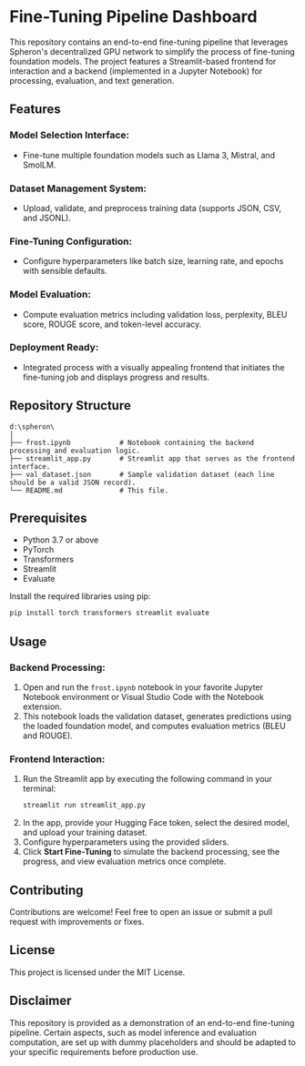 # Fine-Tuning Pipeline Dashboard

This repository contains an end-to-end fine-tuning pipeline that leverages Spheron's decentralized GPU network to simplify the process of fine-tuning foundation models. The project features a Streamlit-based frontend for interaction and a backend (implemented in a Jupyter Notebook) for processing, evaluation, and text generation.

## Features

### Model Selection Interface:
- Fine-tune multiple foundation models such as Llama 3, Mistral, and SmolLM.

### Dataset Management System:
- Upload, validate, and preprocess training data (supports JSON, CSV, and JSONL).

### Fine-Tuning Configuration:
- Configure hyperparameters like batch size, learning rate, and epochs with sensible defaults.

### Model Evaluation:
- Compute evaluation metrics including validation loss, perplexity, BLEU score, ROUGE score, and token-level accuracy.

### Deployment Ready:
- Integrated process with a visually appealing frontend that initiates the fine-tuning job and displays progress and results.

## Repository Structure
```
d:\spheron\
│
├── frost.ipynb            # Notebook containing the backend processing and evaluation logic.
├── streamlit_app.py       # Streamlit app that serves as the frontend interface.
├── val_dataset.json       # Sample validation dataset (each line should be a valid JSON record).
└── README.md              # This file.
```

## Prerequisites
- Python 3.7 or above
- PyTorch
- Transformers
- Streamlit
- Evaluate

Install the required libraries using pip:
```sh
pip install torch transformers streamlit evaluate
```

## Usage

### Backend Processing:
1. Open and run the `frost.ipynb` notebook in your favorite Jupyter Notebook environment or Visual Studio Code with the Notebook extension.
2. This notebook loads the validation dataset, generates predictions using the loaded foundation model, and computes evaluation metrics (BLEU and ROUGE).

### Frontend Interaction:
1. Run the Streamlit app by executing the following command in your terminal:
   ```sh
   streamlit run streamlit_app.py
   ```
2. In the app, provide your Hugging Face token, select the desired model, and upload your training dataset.
3. Configure hyperparameters using the provided sliders.
4. Click **Start Fine-Tuning** to simulate the backend processing, see the progress, and view evaluation metrics once complete.

## Contributing
Contributions are welcome! Feel free to open an issue or submit a pull request with improvements or fixes.

## License
This project is licensed under the MIT License.

## Disclaimer
This repository is provided as a demonstration of an end-to-end fine-tuning pipeline. Certain aspects, such as model inference and evaluation computation, are set up with dummy placeholders and should be adapted to your specific requirements before production use.
